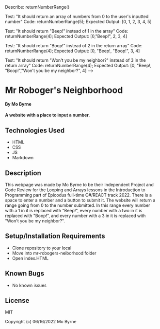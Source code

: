Describe: returnNumberRange()

Test: "It should return an array of numbers from 0 to the user's inputted number"
Code: returnNumberRange(5);
Expected Output: [0, 1, 2, 3, 4, 5]

Test: "It should return "Beep!" instead of 1 in the array"
Code: returnNumberRange(4);
Expected Output: [0,"Beep!", 2, 3, 4]

Test: "It should return "Boop!" instead of 2 in the return array"
Code: returnNumberRange(4);
Expected Output: [0, "Beep!, "Boop!", 3, 4]


Test: "It should return "Won't you be my neighbor?" instead of 3 in the return array"
Code: returnNumberRange(4);
Expected Output: [0, "Beep!, "Boop!","Won't you be my neighbor?", 4]  -->


# Mr Roboger's Neighborhood

#### By Mo Byrne

#### A website with a place to input a number.

## Technologies Used

* HTML
* CSS
* JS
* Markdown


## Description

This webpage was made by Mo Byrne to be their Independent Project and Code Review for the Looping and Arrays lessons in the Introduction to Programming part of Epicodus full-time C#/REACT track 2022. There is a space to enter a number and a button to submit it. The website will return a range going from 0 to the number submitted. In this range every number with a 1 in it is replaced with "Beep!", every number with a two in it is replaced with "Boop!", and every number with a 3 in it is replaced with "Won't you be my neighbor?".

## Setup/Installation Requirements

* Clone repository to your local
* Move into mr-robogers-neiborhood folder
* Open index.HTML



## Known Bugs

* No known issues

## License

MIT

Copyright (c) 06/16/2022 Mo Byrne